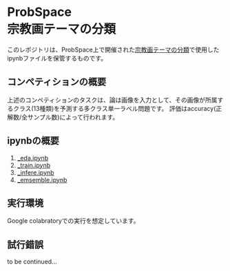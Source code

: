 # ProbSpace　<br>宗教画テーマの分類
このレポジトリは、ProbSpace上で開催された[宗教画テーマの分類](https://comp.probspace.com/competitions/religious_art)で使用したipynbファイルを保管するものです。<br>

## コンペティションの概要
上述のコンペティションのタスクは、論は画像を入力として、その画像が所属するクラス(13種類)を予測する多クラス単一ラベル問題です。
評価はaccuracy(正解数/全サンプル数)によって行われます。

## ipynbの概要
1. [_eda.ipynb](religious_art_eda.ipynb) 
2. [_train.ipynb](religious_art_train.ipynb)
3. [_infere.ipynb](religious_art_infere.ipynb)
4. [_emsemble.ipynb](religious_art_ensemble.ipynb)

## 実行環境
Google colabratoryでの実行を想定しています。

## 試行錯誤

to be continued...
